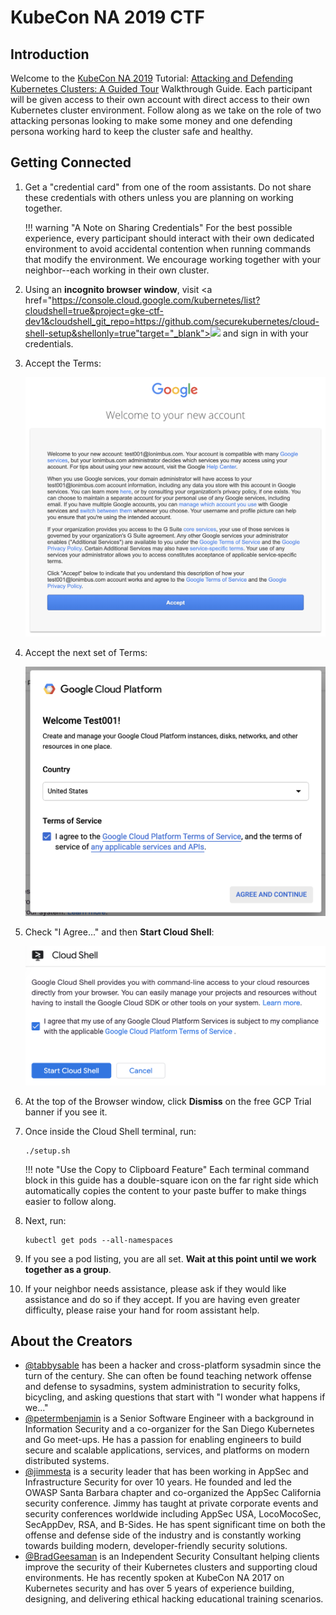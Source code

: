 # KubeCon NA 2019 CTF

## Introduction

Welcome to the [KubeCon NA 2019](https://events19.linuxfoundation.org/events/kubecon-cloudnativecon-north-america-2019/) Tutorial: [Attacking and Defending Kubernetes Clusters: A Guided Tour](https://sched.co/Uaew) Walkthrough Guide.  Each participant will be given access to their own account with direct access to their own Kubernetes cluster environment.  Follow along as we take on the role of two attacking personas looking to make some money and one defending persona working hard to keep the cluster safe and healthy.

## Getting Connected

1. Get a "credential card" from one of the room assistants.  Do not share these credentials with others unless you are planning on working together.

    !!! warning "A Note on Sharing Credentials"
        For the best possible experience, every participant should interact with their own dedicated environment to avoid accidental contention when running commands that modify the environment.  We encourage working together with your neighbor--each working in their own cluster.
   

1. Using an __incognito browser window__, visit <a href="https://console.cloud.google.com/kubernetes/list?cloudshell=true&project=gke-ctf-dev1&cloudshell_git_repo=https://github.com/securekubernetes/cloud-shell-setup&shellonly=true"target="_blank"><img src="https://gstatic.com/cloudssh/images/open-btn.svg" /></a> and sign in with your credentials.

1. Accept the Terms:

    ![terms](img/terms.png)

1. Accept the next set of Terms:

    ![terms](img/tos.png)

1. Check "I Agree..." and then __Start Cloud Shell__: 

    ![terms](img/cloudshell-terms.png)

1. At the top of the Browser window, click __Dismiss__ on the free GCP Trial banner if you see it.

1. Once inside the Cloud Shell terminal, run:
    ```console
    ./setup.sh
    ```

    !!! note "Use the Copy to Clipboard Feature"
        Each terminal command block in this guide has a double-square icon on the far right side which automatically copies the content to your paste buffer to make things easier to follow along.
    
1. Next, run:
    ```console
    kubectl get pods --all-namespaces
    ```
1. If you see a pod listing, you are all set. __Wait at this point until we work together as a group__.
1. If your neighbor needs assistance, please ask if they would like assistance and do so if they accept.  If you are having even greater difficulty, please raise your hand for room assistant help.

## About the Creators

* [@tabbysable](https://twitter.com/tabbysable) has been a hacker and cross-platform sysadmin since the turn of the century. She can often be found teaching network offense and defense to sysadmins, system administration to security folks, bicycling, and asking questions that start with "I wonder what happens if we..."
* [@petermbenjamin](https://twitter.com/petermbenjamin) is a Senior Software Engineer with a background in Information Security and a co-organizer for the San Diego Kubernetes and Go meet-ups. He has a passion for enabling engineers to build secure and scalable applications, services, and platforms on modern distributed systems.
* [@jimmesta](https://twitter.com/jimmesta) is a security leader that has been working in AppSec and Infrastructure Security for over 10 years. He founded and led the OWASP Santa Barbara chapter and co-organized the AppSec California security conference. Jimmy has taught at private corporate events and security conferences worldwide including AppSec USA, LocoMocoSec, SecAppDev, RSA, and B-Sides. He has spent significant time on both the offense and defense side of the industry and is constantly working towards building modern, developer-friendly security solutions.
* [@BradGeesaman](https://twitter.com/bradgeesaman) is an Independent Security Consultant helping clients improve the security of their Kubernetes clusters and supporting cloud environments. He has recently spoken at KubeCon NA 2017 on Kubernetes security and has over 5 years of experience building, designing, and delivering ethical hacking educational training scenarios.
